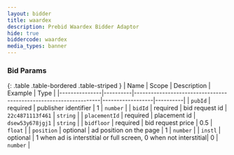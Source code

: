```yaml
---
layout: bidder
title: waardex
description: Prebid Waardex Bidder Adaptor
hide: true
biddercode: waardex
media_types: banner
---
```


### Bid Params

{: .table .table-bordered .table-striped }
| Name          | Scope    | Description                                                      | Example          | Type     |
|---------------|----------|------------------------------------------------------------------|------------------|----------|
| `pubId`       | required | publisher identifier                                             | 1                | `number` |
| `bidId`       | required | bid request id                                                   | `22c4871113f461` | `string` |
| `placementId` | required | placement id                                                     | `dsew53y678jgj1` | `string` |
| `bidfloor`    | required | bid request price                                                | 0.5              | `float`  |
| `position`    | optional | ad position on the page                                          | 1                | `number` |
| `instl`       | optional | 1 when ad is interstitial or full screen, 0 when not interstitial| 0                | `number` |
